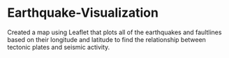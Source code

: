 # Earthquake-Visualization

Created a map using Leaflet that plots all of the earthquakes and faultlines based on their longitude and latitude to find the relationship between tectonic plates and seismic activity.
